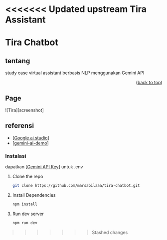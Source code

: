<<<<<<< Updated upstream
Tira Assistant
=======
# Tira Chatbot

<a name="readme-top"></a>

## tentang

study case virtual assistant berbasis NLP menggunakan Gemini API

<p align="right">(<a href="#readme-top">back to top</a>)</p>

## Page

![Tira][screenshot]

## referensi

- [[Google ai studio](https://aistudio.google.com/app/apikey)]
- [[gemini-ai-demo](https://github.com/CharlesAE/gemini-ai-demo)]

### Instalasi

dapatkan [[Gemini API Key](https://aistudio.google.com/app/apikey)] untuk .env

1. Clone the repo
   ```sh
   git clone https://github.com/marsabilaaa/tira-chatbot.git
   ```
2. Install Dependencies
   ```sh
   npm install
   ```
3. Run dev server
   ```sh
   npm run dev
   ```
>>>>>>> Stashed changes
